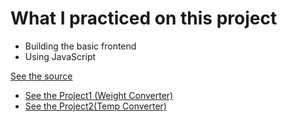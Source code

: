 
<h1>What I practiced on this project</h1>
<ul>
  <li> Building the basic frontend</li>
  <li> Using JavaScript </li>
</ul>
<a href="https://www.youtube.com/watch?v=EHclqGV_KME">See the source </a>
<ul>
  <li><a href="https://mahlafdf.github.io/Converters//Weight/">See the Project1 (Weight Converter) </a></li>
  <li><a href="https://mahlafdf.github.io/Converters/Temp/">See the Project2(Temp Converter)</a></li>
</ul>
